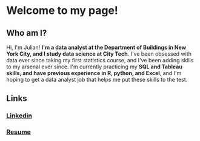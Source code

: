 # Welcome to my page!





## Who am I?
Hi, I'm Julian! **I'm a data analyst at the Department of Buildings in New York City, and I study data science at City Tech**. I've been obsessed with data ever since taking my first statistics course, and I've been adding skills to my arsenal ever since. I'm currently practicing my **SQL and Tableau skills, and have previous experience in R, python, and Excel**, and I'm hoping to get a data analyst job that helps me put these skills to the test. 



## Links
### [Linkedin](https://www.linkedin.com/in/julian-yepes-b7b7b119b/)

### [Resume](https://github.com/Julianyepesos/resume/blob/main/MARCHRESUME.pdf)

